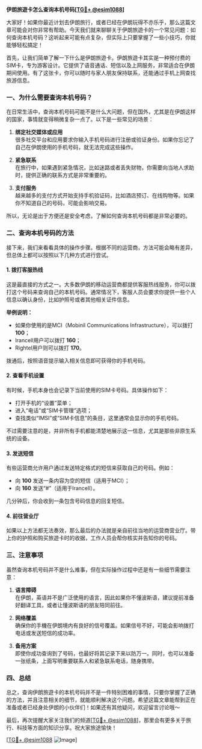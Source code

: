 **伊朗旅遊卡怎么查询本机号码[[TG💪+ @esim1088](https://t.me/s/esim1088)]**

大家好！如果你最近计划去伊朗旅行，或者已经在伊朗玩得不亦乐乎，那么这篇文章可能会对你非常有帮助。今天我们就来聊聊关于伊朗旅遊卡的一个常见问题：如何查询本机号码？这听起来可能有点复杂，但实际上只要掌握了一些小技巧，你就能够轻松搞定！

首先，让我们简单了解一下什么是伊朗旅遊卡。伊朗旅遊卡其实是一种预付费的SIM卡，专为游客设计。它提供了语音通话、短信以及上网服务，非常适合在伊朗期间使用。有了这张卡，你可以随时与家人朋友保持联系，还能通过手机上网查找旅游信息。

### **一、为什么需要查询本机号码？**

在日常生活中，查询本机号码可能不是什么大问题，但在国外，尤其是在伊朗这样的国家，事情就变得稍微复杂一点了。以下是一些常见的场景：

1. **绑定社交媒体或应用**  
   很多社交平台和应用要求你输入手机号码进行注册或验证身份。如果你忘记了自己在伊朗使用的手机号码，就无法完成这些操作。
   
2. **紧急联系**  
   在旅行中，如果遇到紧急情况，比如迷路或者丢失财物，你需要向当地人求助时，提供正确的联系方式是非常重要的。

3. **支付服务**  
   越来越多的支付方式开始支持手机验证码，比如酒店预订、在线购物等。如果你不知道自己的号码，可能会影响交易。

所以，无论是出于方便还是安全考虑，了解如何查询本机号码都是非常必要的。

### **二、查询本机号码的方法**

接下来，我们来看看具体的操作步骤。根据不同的运营商，方法可能会略有差异，但总体上都可以按照以下几种方式进行尝试。

#### **1. 拨打客服热线**
这是最直接的方式之一。大多数伊朗的移动运营商都提供客服热线服务，你可以拨打这个号码来查询自己的本机号码。通常情况下，客服人员会要求你提供一些个人信息以确认身份，比如护照号或者其他相关证件信息。

**举例说明：**
- 如果你使用的是MCI（Mobinil Communications Infrastructure），可以拨打 **100**；
- Irancell用户可以拨打 **160**；
- Rightel用户则可以拨打 **170**。

拨通后，按照语音提示输入相关信息即可获得你的手机号码。

#### **2. 查看手机设置**
有时候，手机本身也会记录下当前使用的SIM卡号码。具体操作如下：
- 打开手机的“设置”菜单；
- 进入“电话”或“SIM卡管理”选项；
- 查找类似“IMSI”或“SIM卡信息”的条目，这里通常会显示你的手机号码。

不过需要注意的是，并非所有手机都能清楚地展示这一信息，尤其是那些非原生系统的设备。

#### **3. 发送短信**
有些运营商允许用户通过发送特定格式的短信来获取自己的号码。例如：
- 向 **100** 发送一条内容为空的短信（适用于MCI）；
- 向 **160** 发送“#”（适用于Irancell）。

几分钟后，你会收到一条包含号码信息的回复短信。

#### **4. 前往营业厅**
如果以上方法都无法奏效，那么最后的办法就是亲自前往当地的运营商营业厅。带上你的护照和购买旅遊卡时的收据，工作人员会帮你核实并告知你的号码。

### **三、注意事项**

虽然查询本机号码并不是什么难事，但在实际操作过程中还是有一些细节需要注意：

1. **语言障碍**  
   在伊朗，英语并不是广泛使用的语言，因此如果你不懂波斯语，建议提前准备好翻译工具，或者让懂波斯语的朋友陪同前往。

2. **网络覆盖**  
   确保你的手機在伊朗境内有良好的信号覆盖。如果信号不好，可能会影响拨打电话或发送短信的成功率。

3. **备用方案**  
   即使你成功查询到了号码，也最好将其记录下来以防万一。同时，也可以准备一张纸条，上面写明重要联系人和紧急联系电话，随身携带。

### **四、总结**

总之，查询伊朗旅遊卡的本机号码并不是一件特别困难的事情，只要你掌握了正确的方法，并且注意相关的细节，就能顺利解决这个问题。希望这篇文章能帮到正在准备或者已经身处伊朗的小伙伴们！如果还有其他疑问，欢迎留言讨论哦～

最后，再次提醒大家关注我们的频道[[TG💪+ @esim1088](https://t.me/s/esim1088)]，那里会有更多关于旅行、科技等方面的知识分享。祝大家旅途愉快！

[[TG💪+ @esim1088](https://t.me/s/esim1088) ![Image](https://i.postimg.cc/4NQfJmqS/Snipaste-2025-05-13-00-14-12.png)]